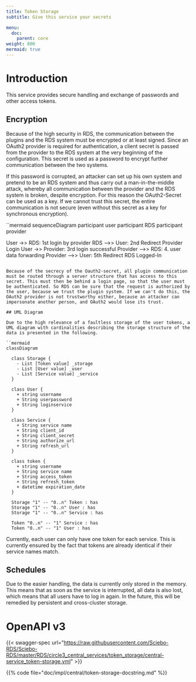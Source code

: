 ```yaml
---
title: Token Storage
subtitle: Give this service your secrets

menu:
  doc:
    parent: core
weight: 800
mermaid: true
---
```


# Introduction

This service provides secure handling and exchange of passwords and other access tokens.

## Encryption

Because of the high security in RDS, the communication between the plugins and the RDS system must be encrypted or at least signed. Since an OAuth2 provider is required for authentication, a client secret is passed from the provider to the RDS system at the very beginning of the configuration. This secret is used as a password to encrypt further communication between the two systems.

If this password is corrupted, an attacker can set up his own system and pretend to be an RDS system and thus carry out a man-in-the-middle attack, whereby all communication between the provider and the RDS system is broken, despite encryption. For this reason the OAuth2-Secret can be used as a key. If we cannot trust this secret, the entire communication is not secure (even without this secret as a key for synchronous encryption).

``mermaid
sequenceDiagram
  participant user
  participant RDS
  participant provider

  User ->> RDS: 1st login by provider
  RDS -->> User: 2nd Redirect Provider Login
  User ->> Provider: 3rd login successful
  Provider -->> RDS: 4. user data forwarding
  Provider -->> User: 5th Redirect RDS Logged-In
```

Because of the secrecy of the Oauth2-secret, all plugin communication must be routed through a server structure that has access to this secret. This must then be behind a login page, so that the user must be authenticated. So RDS can be sure that the request is authorized by the user, because we trust the plugin system. If we can't do this, the OAuth2 provider is not trustworthy either, because an attacker can impersonate another person, and OAuth2 would lose its trust.

## UML Diagram

Due to the high relevance of a faultless storage of the user tokens, a UML diagram with cardinalities describing the storage structure of the data is presented in the following.

``mermaid
classDiagram

  class Storage {
    - List [Token value] _storage
    - List [User value] _user
    - List [Service value] _service
  }

  class User {
    + string username
    + String userpassword
    + String loginservice
  }

  class Service {
    + String service name
    + String client_id
    + String client_secret
    + String authorize_url
    + String refresh_url
  }

  class token {
    + string username
    + String service name
    + String access_token
    + String refresh_token
    + datetime expiration_date
  }

  Storage "1" -- "0..n" Token : has
  Storage "1" -- "0..n" User : has
  Storage "1" -- "0..n" Service : has

  Token "0..n" -- "1" Service : has
  Token "0..n" -- "1" User : has
```

Currently, each user can only have one token for each service. This is currently ensured by the fact that tokens are already identical if their service names match.

## Schedules

Due to the easier handling, the data is currently only stored in the memory. This means that as soon as the service is interrupted, all data is also lost, which means that all users have to log in again. In the future, this will be remedied by persistent and cross-cluster storage.

# OpenAPI v3

{{< swagger-spec url="https://raw.githubusercontent.com/Sciebo-RDS/Sciebo-RDS/master/RDS/circle3_central_services/token_storage/central-service_token-storage.yml"  >}}

{{% code file="doc/impl/central/token-storage-docstring.md" %}}
